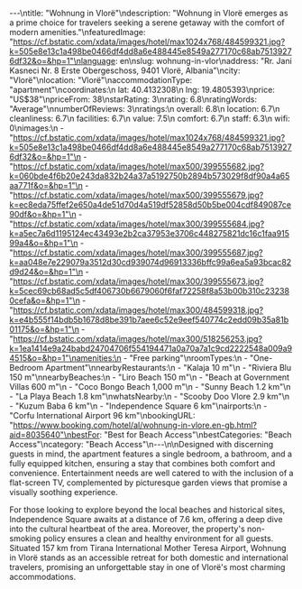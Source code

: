---\ntitle: "Wohnung in Vlorë"\ndescription: "Wohnung in Vlorë emerges as a prime choice for travelers seeking a serene getaway with the comfort of modern amenities."\nfeaturedImage: "https://cf.bstatic.com/xdata/images/hotel/max1024x768/484599321.jpg?k=505e8e13c1a498be0466df4dd8a6e488445e8549a277170c68ab75139276df32&o=&hp=1"\nlanguage: en\nslug: wohnung-in-vlor\naddress: "Rr. Jani Kasneci Nr. 8 Erste Obergeschoss, 9401 Vlorë, Albania"\ncity: "Vlorë"\nlocation: "Vlorë"\naccommodationType: "apartment"\ncoordinates:\n  lat: 40.4132308\n  lng: 19.4805393\nprice: "US$38"\npriceFrom: 38\nstarRating: 3\nrating: 6.8\nratingWords: "Average"\nnumberOfReviews: 3\nratings:\n  overall: 6.8\n  location: 6.7\n  cleanliness: 6.7\n  facilities: 6.7\n  value: 7.5\n  comfort: 6.7\n  staff: 6.3\n  wifi: 0\nimages:\n  - "https://cf.bstatic.com/xdata/images/hotel/max1024x768/484599321.jpg?k=505e8e13c1a498be0466df4dd8a6e488445e8549a277170c68ab75139276df32&o=&hp=1"\n  - "https://cf.bstatic.com/xdata/images/hotel/max500/399555682.jpg?k=060bde4f6b20e243da832b24a37a5192750b2894b573029f8df90a4a65aa771f&o=&hp=1"\n  - "https://cf.bstatic.com/xdata/images/hotel/max500/399555679.jpg?k=ec8eda75ffef2e650a4de51d70d4a519df52858d50b5be004cdf849087ce90df&o=&hp=1"\n  - "https://cf.bstatic.com/xdata/images/hotel/max300/399555684.jpg?k=a5ec7a6d1195124ec43493e2b2ca37953e3706c448275821dc16c1faa91599a4&o=&hp=1"\n  - "https://cf.bstatic.com/xdata/images/hotel/max300/399555687.jpg?k=aa048e7e229079a3512d30cd939074d96913336bffc99a6ea5a93bcac82d9d24&o=&hp=1"\n  - "https://cf.bstatic.com/xdata/images/hotel/max300/399555673.jpg?k=5cec69cb68ad5c5df406730b6679060f6faf72258f8a53b00b310c232380cefa&o=&hp=1"\n  - "https://cf.bstatic.com/xdata/images/hotel/max300/484599318.jpg?k=e4b555f14bdb5b1678d8be391b7aee6c52e9eef540774c2edd09b35a81b01175&o=&hp=1"\n  - "https://cf.bstatic.com/xdata/images/hotel/max300/518256253.jpg?k=1ea1414e9a24babd24704706f554194471a0a70a7a1c9cd2222548a009a94515&o=&hp=1"\namenities:\n  - "Free parking"\nroomTypes:\n  - "One-Bedroom Apartment"\nnearbyRestaurants:\n  - "Kalaja 10 m"\n  - "Riviera Blu 150 m"\nnearbyBeaches:\n  - "Liro Beach 150 m"\n  - "Beach at Government Villas 600 m"\n  - "Coco Bongo Beach 1,000 m"\n  - "Sunny Beach 1.2 km"\n  - "La Playa Beach 1.8 km"\nwhatsNearby:\n  - "Scooby Doo Vlore 2.9 km"\n  - "Kuzum Baba 6 km"\n  - "Independence Square 6 km"\nairports:\n  - "Corfu International Airport 96 km"\nbookingURL: "https://www.booking.com/hotel/al/wohnung-in-vlore.en-gb.html?aid=8035640"\nbestFor: "Best for Beach Access"\nbestCategories: "Beach Access"\ncategory: "Beach Access"\n---\n\nDesigned with discerning guests in mind, the apartment features a single bedroom, a bathroom, and a fully equipped kitchen, ensuring a stay that combines both comfort and convenience. Entertainment needs are well catered to with the inclusion of a flat-screen TV, complemented by picturesque garden views that promise a visually soothing experience.

For those looking to explore beyond the local beaches and historical sites, Independence Square awaits at a distance of 7.6 km, offering a deep dive into the cultural heartbeat of the area. Moreover, the property's non-smoking policy ensures a clean and healthy environment for all guests. Situated 157 km from Tirana International Mother Teresa Airport, Wohnung in Vlorë stands as an accessible retreat for both domestic and international travelers, promising an unforgettable stay in one of Vlorë's most charming accommodations.